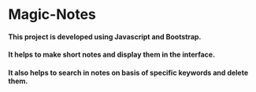 # Magic-Notes

#### This project is developed using Javascript and Bootstrap. 
#### It helps to make short notes and display them in the interface.
#### It also helps to search in notes on basis of specific keywords and delete them.
